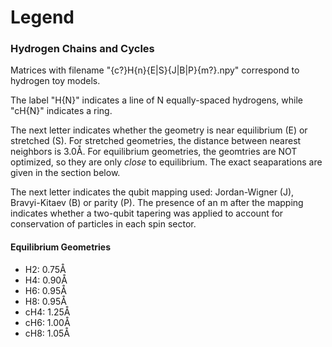 # Legend

### Hydrogen Chains and Cycles
Matrices with filename "{c?}H{n}{E|S}{J|B|P}{m?}.npy" correspond to hydrogen toy models.

The label "H{N}" indicates a line of N equally-spaced hydrogens,
    while  "cH{N}" indicates a ring.

The next letter indicates whether the geometry is near equilibrium (E) or stretched (S).
For stretched geometries, the distance between nearest neighbors is 3.0Å.
For equilibrium geometries, the geomtries are NOT optimized, so they are only _close_ to equilibrium.
The exact seaparations are given in the section below.

The next letter indicates the qubit mapping used:
    Jordan-Wigner (J), Bravyi-Kitaev (B) or parity (P).
The presence of an m after the mapping indicates whether a two-qubit tapering was applied
    to account for conservation of particles in each spin sector.

#### Equilibrium Geometries
- H2: 0.75Å
- H4: 0.90Å
- H6: 0.95Å
- H8: 0.95Å
- cH4: 1.25Å
- cH6: 1.00Å
- cH8: 1.05Å